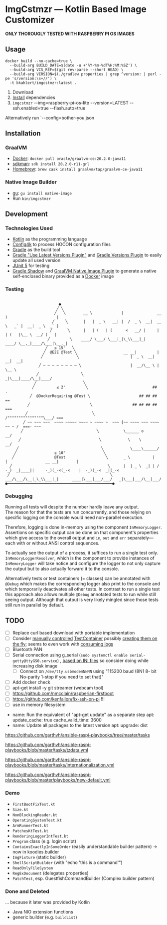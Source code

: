 # ImgCstmzr — Kotlin Based Image Customizer

**ONLY THOROUGLY TESTED WITH RASPBERRY PI OS IMAGES**

## Usage

```shell script
docker build --no-cache=true \
  --build-arg BUILD_DATE=$(date -u +'%Y-%m-%dT%H:%M:%SZ') \
  --build-arg VCS_REF=$(git rev-parse --short HEAD) \
  --build-arg VERSION=$(./gradlew properties | grep ^version: | perl -pe 's/version:\s+//') \
  -t bkahlert/imgcstmzr:latest .
```

1. Download
2. [Install](#installation) dependencies
3. `imgcstmzr` --img=raspberry-pi-os-lite --version=LATEST --ssh.enabled=true --flash.auto=true

Alternatively run `--config=bother-you.json

## Installation

### GraalVM

- [Docker](https://docker.com): `docker pull oracle/graalvm-ce:20.2.0-java11`
- [sdkman](https://sdkman.io): `sdk install 20.2.0-r11-grl`
- [Homebrew](https://brew.sh): `brew cask install graalvm/tap/graalvm-ce-java11`

### Native Image Builder

- [gu](https://www.graalvm.org/docs/reference-manual/gu/): `gu install native-image`
- Run `bin/imgcstmzr`

## Development

### Technologies Used

- [Kotlin](https://kotlinlang.org/) as the programming language
- [Config4k](https://github.com/config4k/config4k) to process HOCON configuration files
- [Gradle]() as the build tool
- [Gradle "Use Latest Versions Plugin"](https://github.com/patrikerdes/gradle-use-latest-versions-plugin)
  and [Gradle Versions Plugin](https://github.com/ben-manes/gradle-versions-plugin) to easily update all used version
- [JUnit 5](https://junit.org/junit5/) for testing
- [Gradle Shadow](https://github.com/johnrengelman/shadow) and [GraalVM Native Image Plugin](https://github.com/mike-neck/graalvm-native-image-plugin) to
  generate a native self-enclosed binary provided as a [Docker](https://www.docker.com/) image

### Testing

```text
                                                                                                                            
                        ●                                                                                                   
                       ╱ ╲                                                                                                  
                      ╱   ╲        __ \             |               __ )                      |                             
                     ╱     ╲       |   |  _ \   __| |  /  _ \  __|  __ \   _` |  __|  _ \  _` |                             
                    ╱       ╲      |   | (   | (      <   __/ |     |   | (   |\__ \  __/ (   |                             
                   ╱         ╲    ____/ \___/ \___|_|\_\\___|_|    ____/ \__,_|____/\___|\__,_|                             
                  ╱   ≤ 15'   ╲                                                                                             
                 ╱  @E2E @Test ╲                     __ __|         |                                                       
                ╱               ╲                       |  _ \  __| __|  __|                                                
               ╱ ─ ─ ─ ─ ─ ─ ─ ─ ╲                      |  __/\__ \ |  \__ \                                                
              ╱                   ╲                    _|\___|____/\__|____/                                                
             ╱                     ╲                                                                                        
            ╱          ≤ 2'         ╲                             ##        .                                               
           ╱  @DockerRequiring @Test ╲                      ## ## ##       ==                                               
          ╱                           ╲                  ## ## ## ##      ===                                               
         ╱                             ╲             /""""""""""""""""\___/ ===                                             
        ╱ ~~ ~~~ ~~~  ~~~~ ~~~~~ ~~~~ ~ ~~~~ ~  ~~~ {~~ ~~~~ ~~~ ~~~~ ~~ ~ /  ===- ~~~                                      
       ╱                                 ╲           \______ o          __/                                                 
      ╱                                   ╲            \    \        __/                                                    
     ╱                                     ╲            \____\______/                                                       
    ╱                 ≤ 10"                 ╲                                                                               
   ╱                  @Test                  ╲       _ \          |                |                 __ __|        |        
  ╱                                           ╲      |  | _ \  _| | /  -_)  _|____||     -_)(_-<(_-<    |  -_)(_-<  _|(_-<  
 ╱                                             ╲    ___/\___/\__|_\_\\___|_|      ____|\___|___/___/   _|\___|___/\__|___/  
●━━━━━━━━━━━━━━━━━━━━━━━━━━━━━━━━━━━━━━━━━━━━━━━●                                                                           
```

### Debugging

Running all tests will despite the number hardly leave any output.  
The reason for that the tests are run concurrently, and those relying on specific logging on the console would need non-parallel execution.

Therefore, logging is done in-memory using the component `InMemoryLogger`. Assertions on specific output can be done on that component's properties which give
access to the overall output and `in`, `out` and `err` separately—each with or without ANSI control sequences.

To actually see the output of a process, it suffices to run a single test only. `InMemoryLoggerResolver`, which is the component to provide instances
of `InMemoryLogger` will take notice and configure the logger to not only capture the output but to also actually forward it to the console.

Alternatively tests or test containers (= classes) can be annotated with `@Debug` which makes the corresponding logger also print to the console and which
temporarily deactivates all other tests. In contrast to run a single test this approach also allows multiple `@Debug` annotated tests to run while still seeing
output. Although that output is very likely mingled since those tests still run in parallel by default.

## TODO

- [ ] Replace curl based download with portable implementation
- [ ] 
  Consider [manually controlled](https://www.testcontainers.org/test_framework_integration/manual_lifecycle_control/) [TestContainer](https://www.testcontainers.org/features/startup_and_waits/#one-shot-startup-strategy-example)
  possibly [creating them on the fly](https://www.testcontainers.org/features/creating_images/); seems to even work
  with [consuming logs](https://www.testcontainers.org/features/container_logs/)
- [ ] Bluetooth PAN
- [ ] Serial connection using g_serial (`sudo systemctl enable serial-getty@ttyGS0.service`)
  , [based on INI files](https://www.digitalocean.com/community/tutorials/understanding-systemd-units-and-unit-files) so consider doing while increasing disk
  image
    - [ ] Connect on `/dev/tty.usbmodemNNNN` using "115200 baud (8N1 8- bit No-parity 1-stop if you need to set that)"
- [ ] Add docker check
- [ ] apt-get install -y git streamer (webcam tool)
- [ ] https://github.com/nmcclain/raspberian-firstboot
- [ ] https://github.com/kenfallon/fix-ssh-on-pi !!!
- [ ] use in memory filesystem

- name: Run the equivalent of "apt-get update" as a separate step apt:
  update_cache: true cache_valid_time: 3600
- name: Update all packages to the latest version apt:
  upgrade: dist

https://github.com/garthvh/ansible-raspi-playbooks/tree/master/tasks

https://github.com/garthvh/ansible-raspi-playbooks/blob/master/tasks/tzdata.yml

https://github.com/garthvh/ansible-raspi-playbooks/blob/master/tasks/internationalization.yml

https://github.com/garthvh/ansible-raspi-playbooks/blob/master/playbooks/new-default.yml

### Demo

- `FirstBootFixTest.kt`
- `Size.kt`
- `NonBlockingReader.kt`
- `OperatingSystemTest.kt`
- `ArmRunnerTest.kt`
- `PatchesKtTest.kt`
- `RenderingLoggerIntTest.kt`
- `Program` class (e.g. login script)
- `ContainsExactlyInSomeOrder` (easily understandable builder pattern)
  -> now in koodies.builder
- `ImgFixture` (static builder)
- `ShellScriptBuilder` (with "echo 'this is a command'")
- `ReadOnlyFileSystem`
- `RegExDocument` (delegates properties)
- `PatchTest`, esp. GuestfishCommandBuilder (Complex builder pattern)

### Done and Deleted

… because it later was provided by Kotlin

- Java NIO extension functions
- generic builder (e.g. `buildList`)
